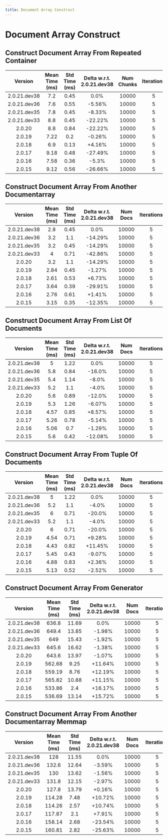 ```yaml
---
title: Document Array Construct
---
```

# Document Array Construct

## Construct Document Array From Repeated Container

| Version | Mean Time (ms) | Std Time (ms) | Delta w.r.t. 2.0.21.dev38 | Num Chunks | Iterations |
| :---: | :---: | :---: | :---: | :---: | :---: |
| 2.0.21.dev38 | 7.2 | 0.45 | 0.0% | 10000 | 5 |
| 2.0.21.dev36 | 7.6 | 0.55 | -5.56% | 10000 | 5 |
| 2.0.21.dev35 | 7.8 | 0.45 | -8.33% | 10000 | 5 |
| 2.0.21.dev33 | 8.8 | 0.45 | -22.22% | 10000 | 5 |
| 2.0.20 | 8.8 | 0.84 | -22.22% | 10000 | 5 |
| 2.0.19 | 7.22 | 0.2 | -0.26% | 10000 | 5 |
| 2.0.18 | 6.9 | 0.13 | +4.16% | 10000 | 5 |
| 2.0.17 | 9.18 | 0.48 | -27.49% | 10000 | 5 |
| 2.0.16 | 7.58 | 0.36 | -5.3% | 10000 | 5 |
| 2.0.15 | 9.12 | 0.56 | -26.66% | 10000 | 5 |
## Construct Document Array From Another Documentarray

| Version | Mean Time (ms) | Std Time (ms) | Delta w.r.t. 2.0.21.dev38 | Num Docs | Iterations |
| :---: | :---: | :---: | :---: | :---: | :---: |
| 2.0.21.dev38 | 2.8 | 0.45 | 0.0% | 10000 | 5 |
| 2.0.21.dev36 | 3.2 | 1.1 | -14.29% | 10000 | 5 |
| 2.0.21.dev35 | 3.2 | 0.45 | -14.29% | 10000 | 5 |
| 2.0.21.dev33 | 4 | 0.71 | -42.86% | 10000 | 5 |
| 2.0.20 | 3.2 | 1.1 | -14.29% | 10000 | 5 |
| 2.0.19 | 2.84 | 0.45 | -1.27% | 10000 | 5 |
| 2.0.18 | 2.61 | 0.53 | +6.73% | 10000 | 5 |
| 2.0.17 | 3.64 | 0.39 | -29.91% | 10000 | 5 |
| 2.0.16 | 2.76 | 0.61 | +1.41% | 10000 | 5 |
| 2.0.15 | 3.15 | 0.35 | -12.35% | 10000 | 5 |
## Construct Document Array From List Of Documents

| Version | Mean Time (ms) | Std Time (ms) | Delta w.r.t. 2.0.21.dev38 | Num Docs | Iterations |
| :---: | :---: | :---: | :---: | :---: | :---: |
| 2.0.21.dev38 | 5 | 1.22 | 0.0% | 10000 | 5 |
| 2.0.21.dev36 | 5.8 | 0.84 | -16.0% | 10000 | 5 |
| 2.0.21.dev35 | 5.4 | 1.14 | -8.0% | 10000 | 5 |
| 2.0.21.dev33 | 5.2 | 1.1 | -4.0% | 10000 | 5 |
| 2.0.20 | 5.6 | 0.89 | -12.0% | 10000 | 5 |
| 2.0.19 | 5.3 | 1.26 | -6.07% | 10000 | 5 |
| 2.0.18 | 4.57 | 0.85 | +8.57% | 10000 | 5 |
| 2.0.17 | 5.26 | 0.78 | -5.14% | 10000 | 5 |
| 2.0.16 | 5.06 | 0.7 | -1.29% | 10000 | 5 |
| 2.0.15 | 5.6 | 0.42 | -12.08% | 10000 | 5 |
## Construct Document Array From Tuple Of Documents

| Version | Mean Time (ms) | Std Time (ms) | Delta w.r.t. 2.0.21.dev38 | Num Docs | Iterations |
| :---: | :---: | :---: | :---: | :---: | :---: |
| 2.0.21.dev38 | 5 | 1.22 | 0.0% | 10000 | 5 |
| 2.0.21.dev36 | 5.2 | 1.1 | -4.0% | 10000 | 5 |
| 2.0.21.dev35 | 6 | 0.71 | -20.0% | 10000 | 5 |
| 2.0.21.dev33 | 5.2 | 1.1 | -4.0% | 10000 | 5 |
| 2.0.20 | 6 | 0.71 | -20.0% | 10000 | 5 |
| 2.0.19 | 4.54 | 0.71 | +9.28% | 10000 | 5 |
| 2.0.18 | 4.43 | 0.82 | +11.45% | 10000 | 5 |
| 2.0.17 | 5.45 | 0.43 | -9.07% | 10000 | 5 |
| 2.0.16 | 4.88 | 0.83 | +2.36% | 10000 | 5 |
| 2.0.15 | 5.13 | 0.52 | -2.52% | 10000 | 5 |
## Construct Document Array From Generator

| Version | Mean Time (ms) | Std Time (ms) | Delta w.r.t. 2.0.21.dev38 | Num Docs | Iterations |
| :---: | :---: | :---: | :---: | :---: | :---: |
| 2.0.21.dev38 | 636.8 | 11.69 | 0.0% | 10000 | 5 |
| 2.0.21.dev36 | 649.4 | 13.85 | -1.98% | 10000 | 5 |
| 2.0.21.dev35 | 649 | 15.43 | -1.92% | 10000 | 5 |
| 2.0.21.dev33 | 645.6 | 16.62 | -1.38% | 10000 | 5 |
| 2.0.20 | 643.6 | 13.97 | -1.07% | 10000 | 5 |
| 2.0.19 | 562.68 | 9.25 | +11.64% | 10000 | 5 |
| 2.0.18 | 559.19 | 8.76 | +12.19% | 10000 | 5 |
| 2.0.17 | 565.82 | 10.88 | +11.15% | 10000 | 5 |
| 2.0.16 | 533.86 | 2.4 | +16.17% | 10000 | 5 |
| 2.0.15 | 536.69 | 13.14 | +15.72% | 10000 | 5 |
## Construct Document Array From Another Documentarray Memmap

| Version | Mean Time (ms) | Std Time (ms) | Delta w.r.t. 2.0.21.dev38 | Num Docs | Iterations |
| :---: | :---: | :---: | :---: | :---: | :---: |
| 2.0.21.dev38 | 128 | 11.55 | 0.0% | 10000 | 5 |
| 2.0.21.dev36 | 132.6 | 12.64 | -3.59% | 10000 | 5 |
| 2.0.21.dev35 | 130 | 13.62 | -1.56% | 10000 | 5 |
| 2.0.21.dev33 | 131.8 | 12.15 | -2.97% | 10000 | 5 |
| 2.0.20 | 127.8 | 13.79 | +0.16% | 10000 | 5 |
| 2.0.19 | 114.28 | 7.48 | +10.72% | 10000 | 5 |
| 2.0.18 | 114.26 | 2.57 | +10.74% | 10000 | 5 |
| 2.0.17 | 117.87 | 2.1 | +7.91% | 10000 | 5 |
| 2.0.16 | 158.14 | 2.68 | -23.54% | 10000 | 5 |
| 2.0.15 | 160.81 | 2.82 | -25.63% | 10000 | 5 |
